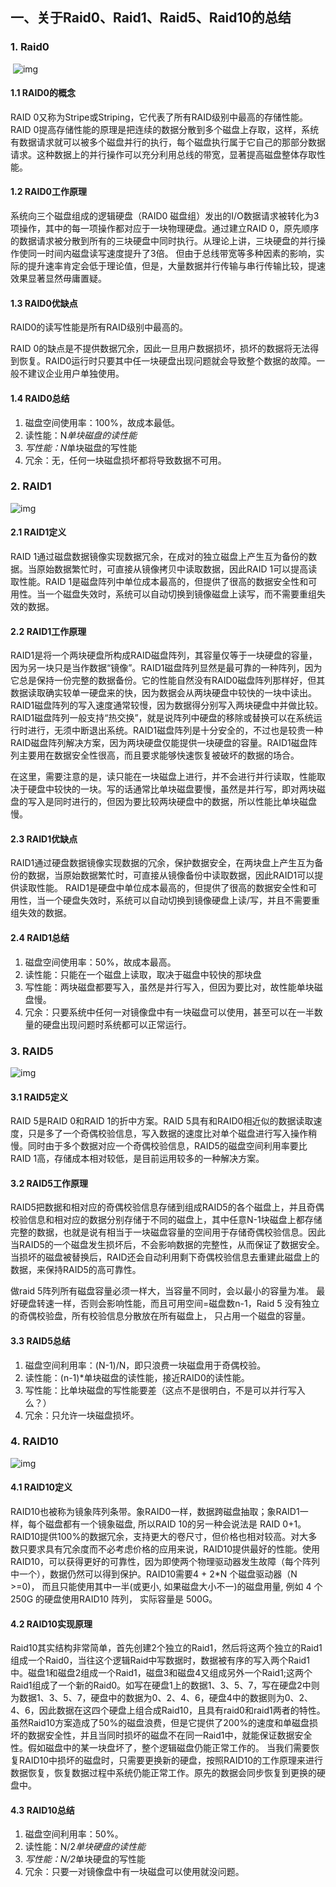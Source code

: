 ## 一、关于Raid0、Raid1、Raid5、Raid10的总结

### 1. Raid0

​	![img](https://images2015.cnblogs.com/blog/576154/201611/576154-20161124222640518-2080403622.png)

#### 1.1 RAID0的概念

RAID 0又称为Stripe或Striping，它代表了所有RAID级别中最高的存储性能。RAID 0提高存储性能的原理是把连续的数据分散到多个磁盘上存取，这样，系统有数据请求就可以被多个磁盘并行的执行，每个磁盘执行属于它自己的那部分数据请求。这种数据上的并行操作可以充分利用总线的带宽，显著提高磁盘整体存取性能。

#### 1.2 RAID0工作原理

系统向三个磁盘组成的逻辑硬盘（RAID0 磁盘组）发出的I/O数据请求被转化为3项操作，其中的每一项操作都对应于一块物理硬盘。通过建立RAID 0，原先顺序的数据请求被分散到所有的三块硬盘中同时执行。从理论上讲，三块硬盘的并行操作使同一时间内磁盘读写速度提升了3倍。 但由于总线带宽等多种因素的影响，实际的提升速率肯定会低于理论值，但是，大量数据并行传输与串行传输比较，提速效果显著显然毋庸置疑。

#### 1.3 RAID0优缺点

RAID0的读写性能是所有RAID级别中最高的。

RAID 0的缺点是不提供数据冗余，因此一旦用户数据损坏，损坏的数据将无法得到恢复。RAID0运行时只要其中任一块硬盘出现问题就会导致整个数据的故障。一般不建议企业用户单独使用。

#### 1.4 RAID0总结

1. 磁盘空间使用率：100%，故成本最低。
2. 读性能：N*单块磁盘的读性能*
3. *写性能：N*单块磁盘的写性能
4. 冗余：无，任何一块磁盘损坏都将导致数据不可用。

###  2. RAID1

![img](https://images2015.cnblogs.com/blog/576154/201611/576154-20161124223115643-890801266.jpg)

#### 2.1 RAID1定义

RAID 1通过磁盘数据镜像实现数据冗余，在成对的独立磁盘上产生互为备份的数据。当原始数据繁忙时，可直接从镜像拷贝中读取数据，因此RAID 1可以提高读取性能。RAID 1是磁盘阵列中单位成本最高的，但提供了很高的数据安全性和可用性。当一个磁盘失效时，系统可以自动切换到镜像磁盘上读写，而不需要重组失效的数据。

#### 2.2 RAID1工作原理

RAID1是将一个两块硬盘所构成RAID磁盘阵列，其容量仅等于一块硬盘的容量，因为另一块只是当作数据“镜像”。RAID1磁盘阵列显然是最可靠的一种阵列，因为它总是保持一份完整的数据备份。它的性能自然没有RAID0磁盘阵列那样好，但其数据读取确实较单一硬盘来的快，因为数据会从两块硬盘中较快的一块中读出。RAID1磁盘阵列的写入速度通常较慢，因为数据得分别写入两块硬盘中并做比较。RAID1磁盘阵列一般支持“热交换”，就是说阵列中硬盘的移除或替换可以在系统运行时进行，无须中断退出系统。RAID1磁盘阵列是十分安全的，不过也是较贵一种RAID磁盘阵列解决方案，因为两块硬盘仅能提供一块硬盘的容量。RAID1磁盘阵列主要用在数据安全性很高，而且要求能够快速恢复被破坏的数据的场合。

在这里，需要注意的是，读只能在一块磁盘上进行，并不会进行并行读取，性能取决于硬盘中较快的一块。写的话通常比单块磁盘要慢，虽然是并行写，即对两块磁盘的写入是同时进行的，但因为要比较两块硬盘中的数据，所以性能比单块磁盘慢。

#### 2.3 RAID1优缺点

RAID1通过硬盘数据镜像实现数据的冗余，保护数据安全，在两块盘上产生互为备份的数据，当原始数据繁忙时，可直接从镜像备份中读取数据，因此RAID1可以提供读取性能。
RAID1是硬盘中单位成本最高的，但提供了很高的数据安全性和可用性，当一个硬盘失效时，系统可以自动切换到镜像硬盘上读/写，并且不需要重组失效的数据。

#### 2.4 RAID1总结

1. 磁盘空间使用率：50%，故成本最高。
2. 读性能：只能在一个磁盘上读取，取决于磁盘中较快的那块盘
3. 写性能：两块磁盘都要写入，虽然是并行写入，但因为要比对，故性能单块磁盘慢。
4. 冗余：只要系统中任何一对镜像盘中有一块磁盘可以使用，甚至可以在一半数量的硬盘出现问题时系统都可以正常运行。

### 3. RAID5

![img](https://images2015.cnblogs.com/blog/576154/201611/576154-20161124225904331-1146819836.jpg)

#### 3.1 RAID5定义

RAID 5是RAID 0和RAID 1的折中方案。RAID 5具有和RAID0相近似的数据读取速度，只是多了一个奇偶校验信息，写入数据的速度比对单个磁盘进行写入操作稍慢。同时由于多个数据对应一个奇偶校验信息，RAID5的磁盘空间利用率要比RAID 1高，存储成本相对较低，是目前运用较多的一种解决方案。

#### 3.2 RAID5工作原理

RAID5把数据和相对应的奇偶校验信息存储到组成RAID5的各个磁盘上，并且奇偶校验信息和相对应的数据分别存储于不同的磁盘上，其中任意N-1块磁盘上都存储完整的数据，也就是说有相当于一块磁盘容量的空间用于存储奇偶校验信息。因此当RAID5的一个磁盘发生损坏后，不会影响数据的完整性，从而保证了数据安全。当损坏的磁盘被替换后，RAID还会自动利用剩下奇偶校验信息去重建此磁盘上的数据，来保持RAID5的高可靠性。

做raid 5阵列所有磁盘容量必须一样大，当容量不同时，会以最小的容量为准。 最好硬盘转速一样，否则会影响性能，而且可用空间=磁盘数n-1，Raid 5 没有独立的奇偶校验盘，所有校验信息分散放在所有磁盘上， 只占用一个磁盘的容量。

#### 3.3 RAID5总结

1. 磁盘空间利用率：(N-1)/N，即只浪费一块磁盘用于奇偶校验。
2. 读性能：(n-1)*单块磁盘的读性能，接近RAID0的读性能。
3. 写性能：比单块磁盘的写性能要差（这点不是很明白，不是可以并行写入么？）
4. 冗余：只允许一块磁盘损坏。

### 4. RAID10

![img](https://images2015.cnblogs.com/blog/576154/201611/576154-20161124232438628-1448311671.jpg)

#### 4.1 RAID10定义

RAID10也被称为镜象阵列条带。象RAID0一样，数据跨磁盘抽取；象RAID1一样，每个磁盘都有一个镜象磁盘, 所以RAID 10的另一种会说法是 RAID 0+1。RAID10提供100%的数据冗余，支持更大的卷尺寸，但价格也相对较高。对大多数只要求具有冗余度而不必考虑价格的应用来说，RAID10提供最好的性能。使用RAID10，可以获得更好的可靠性，因为即使两个物理驱动器发生故障（每个阵列中一个），数据仍然可以得到保护。RAID10需要4 + 2*N 个磁盘驱动器（N >=0)， 而且只能使用其中一半(或更小, 如果磁盘大小不一)的磁盘用量, 例如 4 个 250G 的硬盘使用RAID10 阵列， 实际容量是 500G。

#### 4.2 RAID10实现原理

Raid10其实结构非常简单，首先创建2个独立的Raid1，然后将这两个独立的Raid1组成一个Raid0，当往这个逻辑Raid中写数据时，数据被有序的写入两个Raid1中。磁盘1和磁盘2组成一个Raid1，磁盘3和磁盘4又组成另外一个Raid1;这两个Raid1组成了一个新的Raid0。如写在硬盘1上的数据1、3、5、7，写在硬盘2中则为数据1、3、5、7，硬盘中的数据为0、2、4、6，硬盘4中的数据则为0、2、4、6，因此数据在这四个硬盘上组合成Raid10，且具有raid0和raid1两者的特性。
虽然Raid10方案造成了50%的磁盘浪费，但是它提供了200%的速度和单磁盘损坏的数据安全性，并且当同时损坏的磁盘不在同一Raid1中，就能保证数据安全性。假如磁盘中的某一块盘坏了，整个逻辑磁盘仍能正常工作的。
当我们需要恢复RAID10中损坏的磁盘时，只需要更换新的硬盘，按照RAID10的工作原理来进行数据恢复，恢复数据过程中系统仍能正常工作。原先的数据会同步恢复到更换的硬盘中。

#### 4.3 RAID10总结

1. 磁盘空间利用率：50%。
2. 读性能：N/2*单块硬盘的读性能*
3. *写性能：N/2*单块硬盘的写性能
4. 冗余：只要一对镜像盘中有一块磁盘可以使用就没问题。

